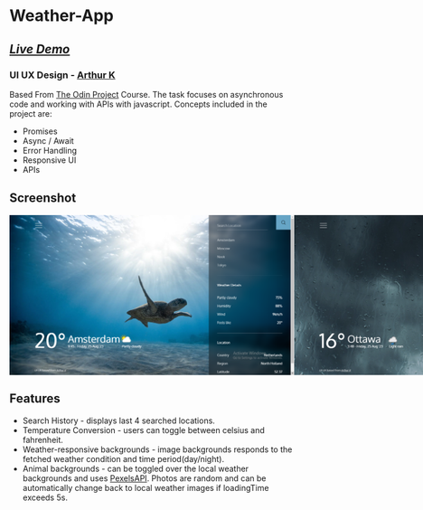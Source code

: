 # Weather-App

## [_Live Demo_](https://corvusjj.github.io/Weather-Backdrop/)
### UI UX Design - [Arthur K](https://dribbble.com/shots/7118235-Weather-DailyUI-037)

Based From [The Odin Project](https://www.theodinproject.com/lessons/node-path-javascript-weather-app) Course. The task focuses on asynchronous code and working with APIs with javascript.
Concepts included in the project are:

- Promises
- Async / Await
- Error Handling
- Responsive UI
- APIs

## Screenshot
<div style="display: flex;">
  <img src="/dist/images/s1.png">
  <img src="/dist/images/s2.png">
</div>

## Features 

- Search History - displays last 4 searched locations.
- Temperature Conversion - users can toggle between celsius and fahrenheit.
- Weather-responsive backgrounds - image backgrounds responds to the fetched weather condition and time period(day/night).
- Animal backgrounds - can be toggled over the local weather backgrounds and uses [PexelsAPI](https://www.pexels.com/api/). Photos are random and can be automatically change back to local weather images if loadingTime exceeds 5s. 